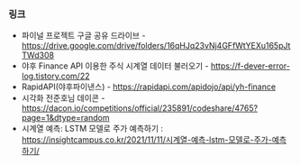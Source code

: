 ### 링크

- 파이널 프로젝트 구글 공유 드라이브 - https://drive.google.com/drive/folders/16qHJq23vNj4GFfWtYEXu165pJtTWd308
- 야후 Finance API 이용한 주식 시계열 데이터 불러오기 - https://f-dever-error-log.tistory.com/22
- RapidAPI(야후파이낸스) - https://rapidapi.com/apidojo/api/yh-finance
- 시각화 전준호님 데이콘 - https://dacon.io/competitions/official/235891/codeshare/4765?page=1&dtype=random
- 시계열 예측: LSTM 모델로 주가 예측하기 : https://insightcampus.co.kr/2021/11/11/시계열-예측-lstm-모델로-주가-예측하기/
